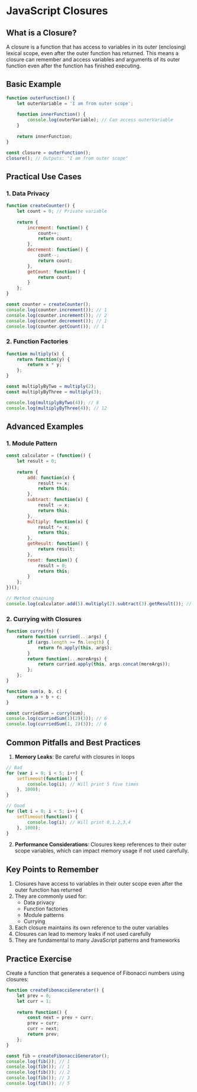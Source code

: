 # JavaScript Closures

## What is a Closure?
A closure is a function that has access to variables in its outer (enclosing) lexical scope, even after the outer function has returned. This means a closure can remember and access variables and arguments of its outer function even after the function has finished executing.

## Basic Example
```javascript
function outerFunction() {
    let outerVariable = 'I am from outer scope';
    
    function innerFunction() {
        console.log(outerVariable); // Can access outerVariable
    }
    
    return innerFunction;
}

const closure = outerFunction();
closure(); // Outputs: "I am from outer scope"
```

## Practical Use Cases

### 1. Data Privacy
```javascript
function createCounter() {
    let count = 0; // Private variable
    
    return {
        increment: function() {
            count++;
            return count;
        },
        decrement: function() {
            count--;
            return count;
        },
        getCount: function() {
            return count;
        }
    };
}

const counter = createCounter();
console.log(counter.increment()); // 1
console.log(counter.increment()); // 2
console.log(counter.decrement()); // 1
console.log(counter.getCount()); // 1
```

### 2. Function Factories
```javascript
function multiply(x) {
    return function(y) {
        return x * y;
    };
}

const multiplyByTwo = multiply(2);
const multiplyByThree = multiply(3);

console.log(multiplyByTwo(4)); // 8
console.log(multiplyByThree(4)); // 12
```

## Advanced Examples

### 1. Module Pattern
```javascript
const calculator = (function() {
    let result = 0;
    
    return {
        add: function(x) {
            result += x;
            return this;
        },
        subtract: function(x) {
            result -= x;
            return this;
        },
        multiply: function(x) {
            result *= x;
            return this;
        },
        getResult: function() {
            return result;
        },
        reset: function() {
            result = 0;
            return this;
        }
    };
})();

// Method chaining
console.log(calculator.add(5).multiply(2).subtract(3).getResult()); // 7
```

### 2. Currying with Closures
```javascript
function curry(fn) {
    return function curried(...args) {
        if (args.length >= fn.length) {
            return fn.apply(this, args);
        }
        return function(...moreArgs) {
            return curried.apply(this, args.concat(moreArgs));
        };
    };
}

function sum(a, b, c) {
    return a + b + c;
}

const curriedSum = curry(sum);
console.log(curriedSum(1)(2)(3)); // 6
console.log(curriedSum(1, 2)(3)); // 6
```

## Common Pitfalls and Best Practices

1. **Memory Leaks**: Be careful with closures in loops
```javascript
// Bad
for (var i = 0; i < 5; i++) {
    setTimeout(function() {
        console.log(i); // Will print 5 five times
    }, 1000);
}

// Good
for (let i = 0; i < 5; i++) {
    setTimeout(function() {
        console.log(i); // Will print 0,1,2,3,4
    }, 1000);
}
```

2. **Performance Considerations**: Closures keep references to their outer scope variables, which can impact memory usage if not used carefully.

## Key Points to Remember

1. Closures have access to variables in their outer scope even after the outer function has returned
2. They are commonly used for:
   - Data privacy
   - Function factories
   - Module patterns
   - Currying
3. Each closure maintains its own reference to the outer variables
4. Closures can lead to memory leaks if not used carefully
5. They are fundamental to many JavaScript patterns and frameworks

## Practice Exercise
Create a function that generates a sequence of Fibonacci numbers using closures:

```javascript
function createFibonacciGenerator() {
    let prev = 0;
    let curr = 1;
    
    return function() {
        const next = prev + curr;
        prev = curr;
        curr = next;
        return prev;
    };
}

const fib = createFibonacciGenerator();
console.log(fib()); // 1
console.log(fib()); // 1
console.log(fib()); // 2
console.log(fib()); // 3
console.log(fib()); // 5
``` 